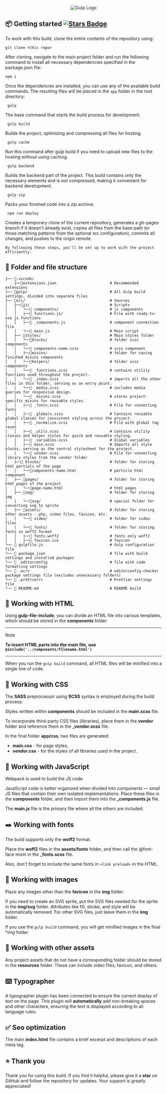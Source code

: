 <div align="center">
<p><img src="https://tpverstak.ru/wp-content/uploads/2018/09/7fb34ea5d33344da61d80-2.jpg" alt="Gulp Logo"></p>
</div>

## 📦 Getting started <a href="https://github.com/VitaliyLF/gulp-starter/stargazers"><img src="https://img.shields.io/github/stars/VitaliyLF/gulp-starter" alt="Stars Badge"/></a>

To work with this build, clone the entire contents of the repository using:<br>

`git clone <this repo>`

After cloning, navigate to the main project folder and run the following command to install all necessary dependencies specified in the package.json file:<br>

```shell
npm i
```

Once the dependencies are installed, you can use any of the available build commands. The resulting files will be placed in the `app` folder in the root directory:

```shell
 gulp
```

The base command that starts the build process for development.

```shell
 gulp build
```

Builds the project, optimizing and compressing all files for hosting.

```shell
 gulp cache
```

Run this command after gulp build if you need to upload new files to the hosting without using caching.

```shell
 gulp backend
```

Builds the backend part of the project. This build contains only the necessary elements and is not compressed, making it convenient for backend development.

```shell
 gulp zip
```

Packs your finished code into a zip archive.

```shell
 npm run deploy
```

Creates a temporary clone of the current repository, generates a gh-pages branch if it doesn't already exist, copies all files from the base path (or those matching patterns from the optional src configuration), commits all changes, and pushes to the origin remote.

`By following these steps, you'll be set up to work with the project efficiently.`

## 📁 Folder and file structure

```
├── 📁.vscode/                                  
    ├──📃extensions.json                        # Recommended extensions
├── 📁gulp/                                     # All Gulp build settings, divided into separate files
├── 📁src/                                      # Sources
│   ├──📁js/                                    # Scripts
│   │   └──📁 components/                       # js components
│   │   ├──📁 functions.js/                     # File with ready-to-use js functions
│   │   ├──📃 _components.js                    # component connection file
│   │   └──📃 main.js                           # Main script
│   ├── 📁styles/                               # Main styles folder
│   │   └──📁blocks/                            # folder scss components
│   │   └──📃 components-name.scss              # scss component
│   │   ├──📁mixins/                            # folder for saving finished mixins components
│   │   └──📁helpers/                           # folder scss components
│   │   └──📃 _functions.scss                   # contains utility functions used throughout the project.
│   │   └──📃 _index.scss                       # imports all the other files in this folder, serving as an entry point.
│   │   └──📃 _media.scss                       # includes media queries for responsive design.
│   │   └──📃 _mixins.scss                      # stores project-specific mixins for reusable styles.
│   │   ├──📃 _fonts.scss                       # File for connecting fonts
│   │   ├──📃 _globals.scss                     # Сontains reusable global classes for consistent styling across the project.
│   │   ├──📃 _normalize.scss                   # File with global tag reset
│   │   ├──📃 _utils.scss                       # Сontains utility classes and helper styles for quick and reusable styling.
│   │   ├──📃 _variables.scss                   # Global variables
│   │   ├──📃 main.scss                         # Imports all style blocks, serving as the central stylesheet for the project.
│   │   └──📃 vendor.scss                       # File for connecting library styles from the vendor folder
│   ├──📁 blocks/                               # folder for storing html partials of the page
│   │   └──📃components-name.html               # particle html component
│   ├── 📁pages/                                # folder for storing html pages of the project
│   │   └──📃page-name.html                     # html pages
│   ├── 📁img/                                  # folder for storing img
│   │   └──📁svg/                               # special folder for converting svg to sprite
│   ├── 📁assets/                               # folder for storing other assets - php, video files, favicon, etc.
│   │   └──📁 video/                            # folder for video files
│   │   └──📁 fonts/                            # folder for storing fonts in woff2 format
│   │   ├──📃 fonts.woff2                       # fonts only woff2
│   │   ├──📃 favicon.ico                       # favicon
└── 📃 gulpfile.js                              # Gulp configuration file
└── 📃 package.json                             # file with build settings and installed packages
└── 📃 .editorconfig                            # file with code formatting settings
└── 📃 .ecrc                                    # editorconfig-checker package settings file (excludes unnecessary folders)
└── 📃 .prettierrc                              # Prettier settings file
└── 📃 README.md                                # README build
```

## 🔖 Working with HTML

Using **gulp-file-include**, you can divide an HTML file into various templates, which should be stored in the **components** folder.

---

> [!NOTE] 
> **To insert HTML parts into the main file, use `@include('../components/filename.html')`**

---

When you run the `gulp build` command, all HTML files will be minified into a single line of code.

## 💎 Working with CSS

The **SASS** preprocessor using **SCSS** syntax is employed during the build process.

Styles written within **components** should be included in the **main.scss** file.

To incorporate third-party CSS files (libraries), place them in the **vendor** folder and reference them in the **\_vendor.scss** file.

In the final folder **app/css**, two files are generated:

- **main.css** - for page styles,
- **vendor.css** - for the styles of all libraries used in the project.

## 📝 Working with JavaScript

Webpack is used to build the JS code.

JavaScript code is better organized when divided into components — small JS files that contain their own isolated implementations. Place these files in the **components** folder, and then import them into the **\_components.js** file.

The **main.js** file is the primary file where all the others are included.

## ✒️ Working with fonts

The build supports only the **woff2** format.

Place the  **woff2**  files in the  **assets/fonts** folder, and then call the @font-face mixin in the **\_fonts.scss** file.

Also, don't forget to include the same fonts in `<link preload>` in the HTML.

## 🎨 Working with images

Place any images other than the **favicon** in the **img** folder.

If you need to create an SVG sprite, put the SVG files needed for the sprite in the **img/svg** folder. Attributes like fill, stroke, and style will be automatically removed. For other SVG files, just leave them in the **img** folder.

If you use the `gulp build` command, you will get minified images in the final **img* folder.

## 📜 Working with other assets

Any project assets that do not have a corresponding folder should be stored in the **resources** folder. These can include video files, favicon, and others.

## ⌨️ Typographer

A typographer plugin has been connected to ensure the correct display of text on the page. This plugin will **automatically** add non-breaking spaces and other characters, ensuring the text is displayed according to all language rules.

## ✅ Seo optimization

The main **index.html** file contains a brief excerpt and descriptions of each meta tag.

## ⭐ Thank you

Thank you for using this build. If you find it helpful, please give it a **star** on GitHub and follow the repository for updates. Your support is greatly appreciated!
